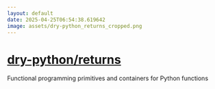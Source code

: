 ```yaml
---
layout: default
date: 2025-04-25T06:54:38.619642
image: assets/dry-python_returns_cropped.png
---
```


# [dry-python/returns](https://github.com/dry-python/returns)

Functional programming primitives and containers for Python functions
